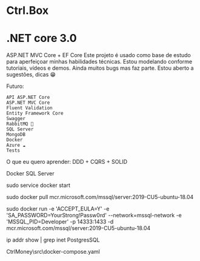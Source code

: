 # Ctrl.Box

# .NET core 3.0

ASP.NET MVC Core + EF Core
Este projeto é usado como base de estudo para aperfeiçoar minhas habilidades técnicas. Estou modelando conforme tutoriais, vídeos e demos. Ainda muitos bugs mas faz parte. Estou aberto a sugestões, dicas 😁

Futuro:

    API ASP.NET Core
    ASP.NET MVC Core
    Fluent Validation
    Entity Framework Core
    Swagger
    RabbitMQ 📝
    SQL Server
    MongoDB
    Docker
    Azure ☁️
    Tests

O que eu quero aprender: DDD + CQRS + SOLID


Docker
SQL Server

sudo service docker start

sudo docker pull mcr.microsoft.com/mssql/server:2019-CU5-ubuntu-18.04

sudo docker run -e 'ACCEPT_EULA=Y' -e 'SA_PASSWORD=YourStrong!Passw0rd' --network=mssql-network -e 'MSSQL_PID=Developer' -p 14333:1433 -d mcr.microsoft.com/mssql/server:2019-CU5-ubuntu-18.04

ip addr show | grep inet
PostgresSQL

CtrlMoney\src\docker-compose.yaml

